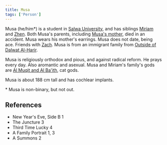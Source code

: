 ```yaml
---
title: Musa
tags: ['Person']
---
```

Musa (he/him*) is a student in [Salwa University](/_wiki/salwa-university.md), and has siblings [Miriam](/_wiki/miriam.md) and [Zhen](/_wiki/zhen.md). Both Musa's parents, including [Musa's mother](/_wiki/musas-mother.md), died in an accident. Musa wears his mother's earrings. Musa does not date, being ace. Friends with [Zach](/_wiki/zach.md). Musa is from an immigrant family from [Outside of Dalwat Al-Harir](/_wiki/outside-of-dalwat-al-harir.md).

Musa is religiously orthodox and pious, and against radical reform. He prays every day. Also aromantic and asexual. Musa and Miriam's family's gods are [Al Muqit and Al Ba'ith](/_wiki/al-muqit-and-al-baith.md), cat gods.

Musa is about 188 cm tall and has cochlear implants.

\* Musa is non-binary, but not out.

## References
- New Year's Eve, Side B 1
- The Juncture 3
- Third Time Lucky 4
- A Family Portrait 1, 3
- A Summons 2
